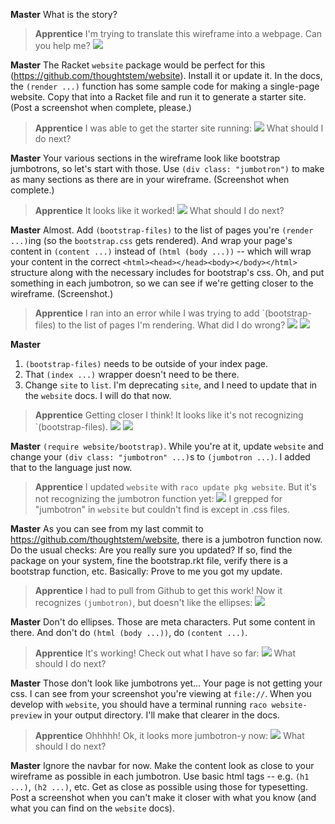 **Master** What is the story?

> **Apprentice** I'm trying to translate this wireframe into a webpage. Can you help me?
![](./README-img/Homepage-Wireframe-1.png)

**Master** The Racket `website` package would be perfect for this (https://github.com/thoughtstem/website).  Install it or update it.  In the docs, the `(render ...)` function has some sample code for making a single-page website.  Copy that into a Racket file and run it to generate a starter site.  (Post a screenshot when complete, please.)

> **Apprentice** I was able to get the starter site running:
![](./README-img/screen-shot1.png)
What should I do next?

**Master** Your various sections in the wireframe look like bootstrap jumbotrons, so let's start with those.  Use `(div class: "jumbotron")` to make as many sections as there are in your wireframe.  (Screenshot when complete.)

> **Apprentice** It looks like it worked! 
![](./README-img/screen-shot2.png)
What should I do next?

**Master** Almost.  Add `(bootstrap-files)` to the list of pages you're `(render ...)`ing (so the `bootstrap.css` gets rendered).  And wrap your page's content in `(content ...)` instead of `(html (body ...))` -- which will wrap your content in the correct `<html><head></head><body></body></html>` structure along with the necessary includes for bootstrap's css.  Oh, and put something in each jumbotron, so we can see if we're getting closer to the wireframe. (Screenshot.)


> **Apprentice** I ran into an error while I was trying to add `(bootstrap-files) to the list of pages I'm rendering. What did I do wrong?
![](./README-img/screen-shot3.png)
![](./README-img/screen-shot4.png)

**Master** 
  1) `(bootstrap-files)` needs to be outside of your index page.
  2) That `(index ...)` wrapper doesn't need to be there.
  3) Change `site` to `list`.  I'm deprecating `site`, and I need to update that in the `website` docs.   I will do that now.

> **Apprentice** Getting closer I think! It looks like it's not recognizing `(bootstrap-files).
![](./README-img/screen-shot5.png)
![](./README-img/screen-shot6.png)


**Master** `(require website/bootstrap)`.  While you're at it, update `website` and change your `(div class: "jumbotron" ...)`s to `(jumbotron ...)`.  I added that to the language just now.

> **Apprentice** I updated `website` with `raco update pkg website`. But it's not recognizing the jumbotron function yet:
![](./README-img/screen-shot7.png)
I grepped for "jumbotron" in `website` but couldn't find is except in .css files.

**Master** As you can see from my last commit to https://github.com/thoughtstem/website, there is a jumbotron function now.  Do the usual checks: Are you really sure you updated?  If so, find the package on your system, fine the bootstrap.rkt file,  verify there is a bootstrap function, etc.  Basically: Prove to me you got my update.

> **Apprentice** I had to pull from Github to get this work! Now it recognizes `(jumbotron)`, but doesn't like the ellipses:
![](./README-img/screen-shot8.png)
 
**Master** Don't do ellipses.  Those are meta characters. Put some content in there.  And don't do `(html (body ...))`, do `(content ...)`.

> **Apprentice** It's working! Check out what I have so far:
![](./README-img/screen-shot9.png)
What should I do next?

**Master** Those don't look like jumbotrons yet... Your page is not getting your css.  I can see from your screenshot you're viewing at `file://`.  When you develop with `website`, you should have a terminal running `raco website-preview` in your output directory.  I'll make that clearer in the docs.

> **Apprentice** Ohhhhh! Ok, it looks more jumbotron-y now:
![](./README-img/screen-shot10.png)
What should I do next?

**Master** Ignore the navbar for now.  Make the content look as close to your wireframe as possible in each jumbotron.  Use basic html tags -- e.g. `(h1 ...)`, `(h2 ...)`, etc.  Get as close as possible using those for typesetting.  Post a screenshot when you can't make it closer with what you know (and what you can find on the `website` docs).





